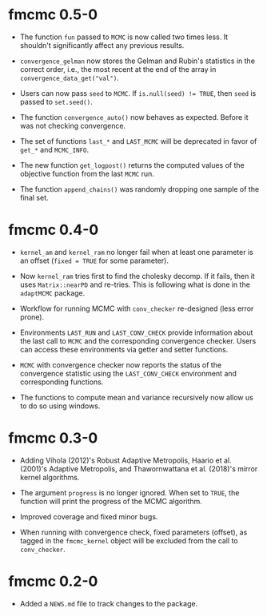 # fmcmc 0.5-0

* The function `fun` passed to `MCMC` is now called two times less. It shouldn't
  significantly affect any previous results.
  
* `convergence_gelman` now stores the Gelman and Rubin's statistics in the correct
  order, i.e., the most recent at the end of the array in `convergence_data_get("val")`.
  
* Users can now pass `seed` to `MCMC`. If `is.null(seed) != TRUE`, then `seed` is
  passed to `set.seed()`.
  
* The function `convergence_auto()` now behaves as expected. Before it was not checking
  convergence.
  
* The set of functions `last_*` and `LAST_MCMC` will be deprecated in favor of
  `get_*` and `MCMC_INFO`.
  
* The new function `get_logpost()` returns the computed values of the objective
  function from the last `MCMC` run.
  
* The function `append_chains()` was randomly dropping one sample of the final
  set.
  

# fmcmc 0.4-0

* `kernel_am` and `kernel_ram` no longer fail when at least one parameter is
  an offset (`fixed = TRUE` for some parameter).

* Now `kernel_ram` tries first to find the cholesky decomp. If it fails, then
  it uses `Matrix::nearPD` and re-tries. This is following what is done in the
  `adaptMCMC` package.

* Workflow for running MCMC with `conv_checker` re-designed (less error prone).

* Environments `LAST_RUN` and `LAST_CONV_CHECK` provide information about the
  last call to `MCMC` and the corresponding convergence checker. Users can
  access these environments via getter and setter functions.
  
* `MCMC` with convergence checker now reports the status of the convergence
  statistic using the `LAST_CONV_CHECK` environment and corresponding
  functions.
  
* The functions to compute mean and variance recursively now allow us to do so
  using windows.
  

# fmcmc 0.3-0

* Adding Vihola (2012)'s Robust Adaptive Metropolis, Haario et al. (2001)'s
  Adaptive Metropolis, and Thawornwattana et al. (2018)'s mirror kernel
  algorithms.

* The argument `progress` is no longer ignored. When set to `TRUE`, the function
  will print the progress of the MCMC algorithm.

* Improved coverage and fixed minor bugs.

* When running with convergence check, fixed parameters (offset), as tagged in
  the `fmcmc_kernel` object will be excluded from the call to `conv_checker`.


# fmcmc 0.2-0

* Added a `NEWS.md` file to track changes to the package.

